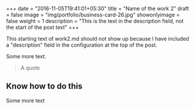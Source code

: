 +++
date = "2016-11-05T19:41:01+05:30"
title = "Name of the work 2"
draft = false
image = "img/portfolio/business-card-26.jpg"
showonlyimage = false
weight = 1
description = "This is the text in the description field, not the start of the post text"
+++

This starting text of work2.md should not show up because I have included a "description" field in the configuration at the top of the post.
<!--more-->

Some more text.

> A quote

## Know how to do this

Some more text
